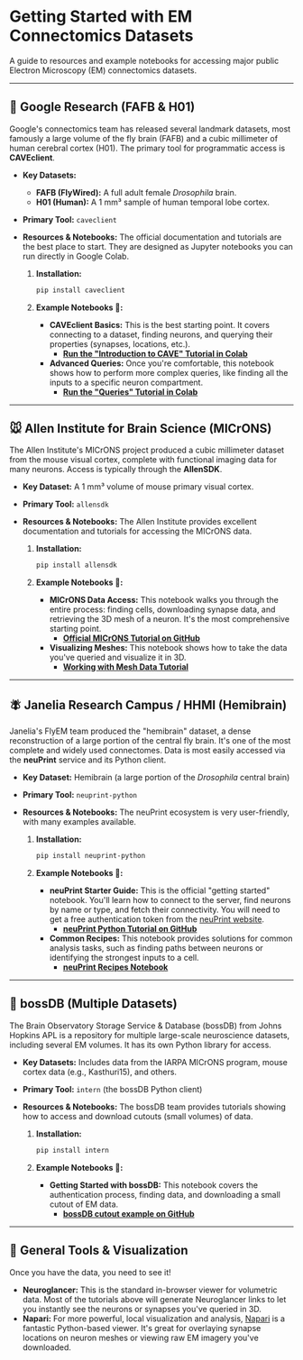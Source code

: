 # Getting Started with EM Connectomics Datasets

A guide to resources and example notebooks for accessing major public Electron Microscopy (EM) connectomics datasets.

---

## 🧠 Google Research (FAFB & H01)

Google's connectomics team has released several landmark datasets, most famously a large volume of the fly brain (FAFB) and a cubic millimeter of human cerebral cortex (H01). The primary tool for programmatic access is **CAVEclient**.

* **Key Datasets:**
    * **FAFB (FlyWired):** A full adult female *Drosophila* brain.
    * **H01 (Human):** A 1 mm³ sample of human temporal lobe cortex.
* **Primary Tool:** `caveclient`
* **Resources & Notebooks:** The official documentation and tutorials are the best place to start. They are designed as Jupyter notebooks you can run directly in Google Colab.

    1.  **Installation:**
        ```bash
        pip install caveclient
        ```

    2.  **Example Notebooks 📓:**
        * **CAVEclient Basics:** This is the best starting point. It covers connecting to a dataset, finding neurons, and querying their properties (synapses, locations, etc.).
            * [**Run the "Introduction to CAVE" Tutorial in Colab**](https://colab.research.google.com/github/seung-lab/PyChunkedGraph/blob/master/notebooks/Introduction%20to%20CAVE.ipynb)
        * **Advanced Queries:** Once you're comfortable, this notebook shows how to perform more complex queries, like finding all the inputs to a specific neuron compartment.
            * [**Run the "Queries" Tutorial in Colab**](https://colab.research.google.com/github/seung-lab/PyChunkedGraph/blob/master/notebooks/Queries.ipynb)

---

## 🐭 Allen Institute for Brain Science (MICrONS)

The Allen Institute's MICrONS project produced a cubic millimeter dataset from the mouse visual cortex, complete with functional imaging data for many neurons. Access is typically through the **AllenSDK**.

* **Key Dataset:** A 1 mm³ volume of mouse primary visual cortex.
* **Primary Tool:** `allensdk`
* **Resources & Notebooks:** The Allen Institute provides excellent documentation and tutorials for accessing the MICrONS data.

    1.  **Installation:**
        ```bash
        pip install allensdk
        ```

    2.  **Example Notebooks 📓:**
        * **MICrONS Data Access:** This notebook walks you through the entire process: finding cells, downloading synapse data, and retrieving the 3D mesh of a neuron. It's the most comprehensive starting point.
            * [**Official MICrONS Tutorial on GitHub**](https://github.com/AllenInstitute/MicronsBinder/blob/main/notebooks/intro_to_microns_data.ipynb)
        * **Visualizing Meshes:** This notebook shows how to take the data you've queried and visualize it in 3D.
            * [**Working with Mesh Data Tutorial**](https://github.com/AllenInstitute/MicronsBinder/blob/main/notebooks/meshing.ipynb)

---

## 🪰 Janelia Research Campus / HHMI (Hemibrain)

Janelia's FlyEM team produced the "hemibrain" dataset, a dense reconstruction of a large portion of the central fly brain. It's one of the most complete and widely used connectomes. Data is most easily accessed via the **neuPrint** service and its Python client.

* **Key Dataset:** Hemibrain (a large portion of the *Drosophila* central brain)
* **Primary Tool:** `neuprint-python`
* **Resources & Notebooks:** The neuPrint ecosystem is very user-friendly, with many examples available.

    1.  **Installation:**
        ```bash
        pip install neuprint-python
        ```

    2.  **Example Notebooks 📓:**
        * **neuPrint Starter Guide:** This is the official "getting started" notebook. You'll learn how to connect to the server, find neurons by name or type, and fetch their connectivity. You will need to get a free authentication token from the [neuPrint website](https://neuprint.janelia.org/).
            * [**neuPrint Python Tutorial on GitHub**](https://github.com/connectome-neuprint/neuprint-python/blob/master/notebooks/Neuprint_Tutorial.ipynb)
        * **Common Recipes:** This notebook provides solutions for common analysis tasks, such as finding paths between neurons or identifying the strongest inputs to a cell.
            * [**neuPrint Recipes Notebook**](https://github.com/connectome-neuprint/neuprint-python/blob/master/notebooks/Neuprint_Recipes.ipynb)

---

## 💾 bossDB (Multiple Datasets)

The Brain Observatory Storage Service & Database (bossDB) from Johns Hopkins APL is a repository for multiple large-scale neuroscience datasets, including several EM volumes. It has its own Python library for access.

* **Key Datasets:** Includes data from the IARPA MICrONS program, mouse cortex data (e.g., Kasthuri15), and others.
* **Primary Tool:** `intern` (the bossDB Python client)
* **Resources & Notebooks:** The bossDB team provides tutorials showing how to access and download cutouts (small volumes) of data.

    1.  **Installation:**
        ```bash
        pip install intern
        ```

    2.  **Example Notebooks 📓:**
        * **Getting Started with bossDB:** This notebook covers the authentication process, finding data, and downloading a small cutout of EM data.
            * [**bossDB cutout example on GitHub**](https://github.com/jhuapl-boss/intern/blob/master/notebooks/Boss_cutout_example.ipynb)

---

## 🚀 General Tools & Visualization

Once you have the data, you need to see it!

* **Neuroglancer:** This is the standard in-browser viewer for volumetric data. Most of the tutorials above will generate Neuroglancer links to let you instantly see the neurons or synapses you've queried in 3D.
* **Napari:** For more powerful, local visualization and analysis, [Napari](https://napari.org/) is a fantastic Python-based viewer. It's great for overlaying synapse locations on neuron meshes or viewing raw EM imagery you've downloaded.
